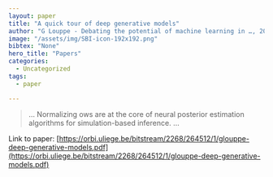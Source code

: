 ```yaml
---
layout: paper
title: "A quick tour of deep generative models"
author: "G Louppe - Debating the potential of machine learning in …, 2021 - orbi.uliege.be"
image: "/assets/img/SBI-icon-192x192.png"
bibtex: "None"
hero_title: "Papers"
categories:
  - Uncategorized
tags:
  - paper

---
```

>… Normalizing ows are at the core of neural posterior estimation algorithms for simulation-based inference. …

Link to paper: [https://orbi.uliege.be/bitstream/2268/264512/1/glouppe-deep-generative-models.pdf](https://orbi.uliege.be/bitstream/2268/264512/1/glouppe-deep-generative-models.pdf)


